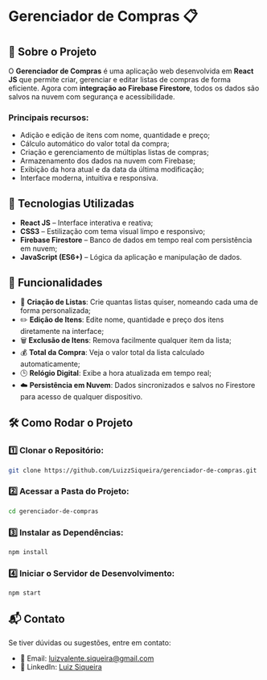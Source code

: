 # Gerenciador de Compras 📋

## 📌 Sobre o Projeto

O **Gerenciador de Compras** é uma aplicação web desenvolvida em **React JS** que permite criar, gerenciar e editar listas de compras de forma eficiente. Agora com **integração ao Firebase Firestore**, todos os dados são salvos na nuvem com segurança e acessibilidade.

### Principais recursos:

- Adição e edição de itens com nome, quantidade e preço;
- Cálculo automático do valor total da compra;
- Criação e gerenciamento de múltiplas listas de compras;
- Armazenamento dos dados na nuvem com Firebase;
- Exibição da hora atual e da data da última modificação;
- Interface moderna, intuitiva e responsiva.

## 🚀 Tecnologias Utilizadas

- **React JS** – Interface interativa e reativa;
- **CSS3** – Estilização com tema visual limpo e responsivo;
- **Firebase Firestore** – Banco de dados em tempo real com persistência em nuvem;
- **JavaScript (ES6+)** – Lógica da aplicação e manipulação de dados.

## 🎯 Funcionalidades

- 📌 **Criação de Listas**: Crie quantas listas quiser, nomeando cada uma de forma personalizada;
- ✏️ **Edição de Itens**: Edite nome, quantidade e preço dos itens diretamente na interface;
- 🗑️ **Exclusão de Itens**: Remova facilmente qualquer item da lista;
- 💰 **Total da Compra**: Veja o valor total da lista calculado automaticamente;
- 🕒 **Relógio Digital**: Exibe a hora atualizada em tempo real;
- ☁️ **Persistência em Nuvem**: Dados sincronizados e salvos no Firestore para acesso de qualquer dispositivo.

## 🛠️ Como Rodar o Projeto

### 1️⃣ Clonar o Repositório:
```bash
git clone https://github.com/LuizzSiqueira/gerenciador-de-compras.git
```

### 2️⃣ Acessar a Pasta do Projeto:
```bash
cd gerenciador-de-compras
```

### 3️⃣ Instalar as Dependências:
```bash
npm install
```

### 4️⃣ Iniciar o Servidor de Desenvolvimento:
```bash
npm start
```

## 📬 Contato

Se tiver dúvidas ou sugestões, entre em contato:

- 📧 Email: luizvalente.siqueira@gmail.com  
- 🔗 LinkedIn: [Luiz Siqueira](https://www.linkedin.com/in/luiz-siqueira-4841821a6/)
